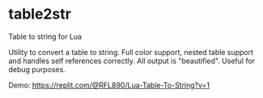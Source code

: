 # table2str
Table to string for Lua

Utility to convert a table to string. Full color support, nested table support and handles self references correctly. All output is "beautified". Useful for debug purposes.

Demo:
https://replit.com/@RFL890/Lua-Table-To-String?v=1
